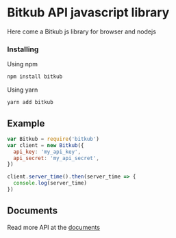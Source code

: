 # Bitkub API javascript library

Here come a Bitkub js library for browser and nodejs

### Installing

Using npm

```bash
npm install bitkub
```

Using yarn

```
yarn add bitkub
```

## Example

```javascript
var Bitkub = require('bitkub')
var client = new Bitkub({
  api_key: 'my_api_key',
  api_secret: 'my_api_secret',
})

client.server_time().then(server_time => {
  console.log(server_time)
})
```
## Documents

Read more API at the <a href="https://gastzars.github.io/bitkub-js/classes/bitkub.html">documents</a>

